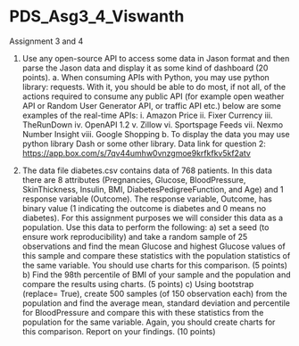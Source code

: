 # PDS_Asg3_4_Viswanth

Assignment 3 and 4
1) Use any open-source API to access some data in Jason format and then parse the Jason data and
display it as some kind of dashboard (20 points).
a. When consuming APIs with Python, you may use python library: requests. With it, you
should be able to do most, if not all, of the actions required to consume any public API (for
example open weather API or Random User Generator API, or traffic API etc.) below are
some examples of the real-time APIs:
i. Amazon Price
ii. Fixer Currency
iii. TheRunDown
iv. OpenAPI 1.2
v. Zillow
vi. Sportspage Feeds
vii. Nexmo Number Insight
viii. Google Shopping
b. To display the data you may use python library Dash or some other library.
Data link for question 2: https://app.box.com/s/7qv44umhw0vnzgmoe9krfkfkv5kf2atv

2) The data file diabetes.csv contains data of 768 patients. In this data there are 8 attributes
(Pregnancies, Glucose, BloodPressure, SkinThickness, Insulin, BMI, DiabetesPedigreeFunction, and Age)
and 1 response variable (Outcome). The response variable, Outcome, has binary value (1 indicating the
outcome is diabetes and 0 means no diabetes). For this assignment purposes we will consider this data
as a population. Use this data to perform the following:
a) set a seed (to ensure work reproducibility) and take a random sample of 25 observations and
find the mean Glucose and highest Glucose values of this sample and compare these statistics
with the population statistics of the same variable. You should use charts for this comparison.
(5 points)
b) Find the 98th percentile of BMI of your sample and the population and compare the results
using charts. (5 points)
c) Using bootstrap (replace= True), create 500 samples (of 150 observation each) from the
population and find the average mean, standard deviation and percentile for BloodPressure and
compare this with these statistics from the population for the same variable. Again, you should
create charts for this comparison. Report on your findings. (10 points)


